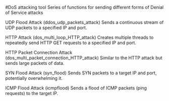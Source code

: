 #DoS attacking tool
Series of functions for sending different forms of Denial of Service attacks

UDP Flood Attack (ddos_udp_packets_attack)
Sends a continuous stream of UDP packets to a specified IP and port.

HTTP Attack (dos_multi_loop_HTTP_attack)
Creates multiple threads to repeatedly send HTTP GET requests to a specified IP and port.

HTTP Packet Connection Attack (dos_multi_packet_connection_HTTP_attack)
Similar to the HTTP attack but sends large packets of data.

SYN Flood Attack (syn_flood)
Sends SYN packets to a target IP and port, potentially overwhelming it.

ICMP Flood Attack (icmpflood)
Sends a flood of ICMP packets (ping requests) to the target IP.
